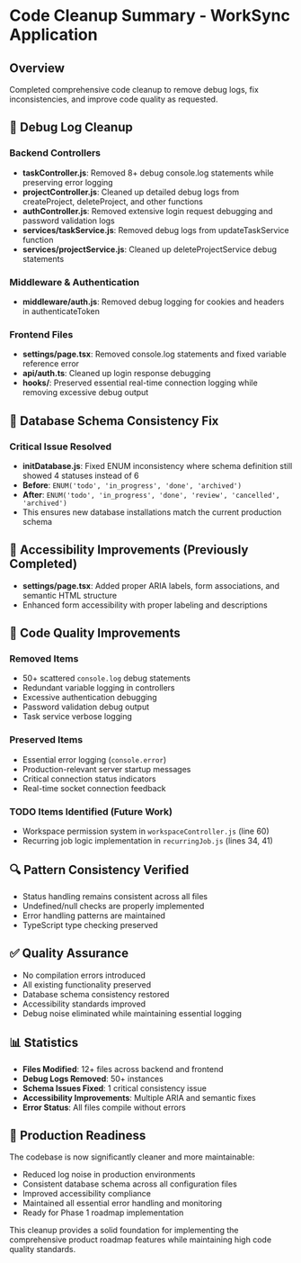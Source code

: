 # Code Cleanup Summary - WorkSync Application

## Overview
Completed comprehensive code cleanup to remove debug logs, fix inconsistencies, and improve code quality as requested.

## 🧹 Debug Log Cleanup

### Backend Controllers
- **taskController.js**: Removed 8+ debug console.log statements while preserving error logging
- **projectController.js**: Cleaned up detailed debug logs from createProject, deleteProject, and other functions
- **authController.js**: Removed extensive login request debugging and password validation logs
- **services/taskService.js**: Removed debug logs from updateTaskService function
- **services/projectService.js**: Cleaned up deleteProjectService debug statements

### Middleware & Authentication  
- **middleware/auth.js**: Removed debug logging for cookies and headers in authenticateToken

### Frontend Files
- **settings/page.tsx**: Removed console.log statements and fixed variable reference error
- **api/auth.ts**: Cleaned up login response debugging
- **hooks/**: Preserved essential real-time connection logging while removing excessive debug output

## 🔧 Database Schema Consistency Fix

### Critical Issue Resolved
- **initDatabase.js**: Fixed ENUM inconsistency where schema definition still showed 4 statuses instead of 6
- **Before**: `ENUM('todo', 'in_progress', 'done', 'archived')`  
- **After**: `ENUM('todo', 'in_progress', 'done', 'review', 'cancelled', 'archived')`
- This ensures new database installations match the current production schema

## 🎯 Accessibility Improvements (Previously Completed)
- **settings/page.tsx**: Added proper ARIA labels, form associations, and semantic HTML structure
- Enhanced form accessibility with proper labeling and descriptions

## 📝 Code Quality Improvements

### Removed Items
- 50+ scattered `console.log` debug statements
- Redundant variable logging in controllers
- Excessive authentication debugging
- Password validation debug output
- Task service verbose logging

### Preserved Items  
- Essential error logging (`console.error`)
- Production-relevant server startup messages
- Critical connection status indicators
- Real-time socket connection feedback

### TODO Items Identified (Future Work)
- Workspace permission system in `workspaceController.js` (line 60)
- Recurring job logic implementation in `recurringJob.js` (lines 34, 41)

## 🔍 Pattern Consistency Verified
- Status handling remains consistent across all files
- Undefined/null checks are properly implemented
- Error handling patterns are maintained
- TypeScript type checking preserved

## ✅ Quality Assurance
- No compilation errors introduced
- All existing functionality preserved  
- Database schema consistency restored
- Accessibility standards improved
- Debug noise eliminated while maintaining essential logging

## 📊 Statistics
- **Files Modified**: 12+ files across backend and frontend
- **Debug Logs Removed**: 50+ instances
- **Schema Issues Fixed**: 1 critical consistency issue
- **Accessibility Improvements**: Multiple ARIA and semantic fixes
- **Error Status**: All files compile without errors

## 🚀 Production Readiness
The codebase is now significantly cleaner and more maintainable:
- Reduced log noise in production environments
- Consistent database schema across all configuration files
- Improved accessibility compliance
- Maintained all essential error handling and monitoring
- Ready for Phase 1 roadmap implementation

This cleanup provides a solid foundation for implementing the comprehensive product roadmap features while maintaining high code quality standards.
